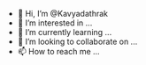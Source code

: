 - 👋 Hi, I’m @Kavyadathrak
- 👀 I’m interested in ...
- 🌱 I’m currently learning ...
- 💞️ I’m looking to collaborate on ...
- 📫 How to reach me ...

<!---
Kavyadathrak/Kavyadathrak is a ✨ special ✨ repository because its `README.md` (this file) appears on your GitHub profile.
You can click the Preview link to take a look at your changes.
--->
